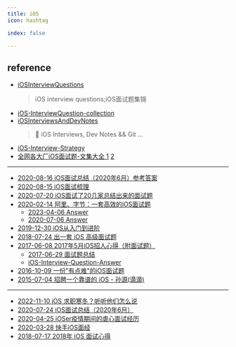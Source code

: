 ```yaml
---
title: iOS
icon: hashtag

index: false

---
```


<!-- more -->

## reference

- [iOSInterviewQuestions](https://github.com/ChenYilong/iOSInterviewQuestions)
    > iOS interview questions;iOS面试题集锦
- [iOS-InterviewQuestion-collection](https://github.com/liberalisman/iOS-InterviewQuestion-collection)
- [iOSInterviewsAndDevNotes](https://github.com/DevDragonLi/iOSInterviewsAndDevNotes)
    > 🚴 iOS Interviews, Dev Notes && Git ...
- [iOS-Interview-Strategy](https://github.com/iOS-Mayday/iOS-Interview-Strategy)
- [全网各大厂iOS面试题-文集大全 1](https://github.com/iOS-Mayday/heji) [2](https://github.com/LGBamboo/iOS-Advanced)

------

- [2020-08-16 iOS面试总结（2020年6月）参考答案](https://zhangferry.com/2020/08/16/interview_202006_answer/)
- [2020-08-15 iOS面试梳理](https://juejin.cn/post/6860888953638256654)
- [2020-07-20 iOS面试了20几家总结出来的面试题](https://juejin.cn/post/6854573212165111822)
- [2020-02-14 阿里、字节：一套高效的iOS面试题](https://juejin.cn/post/6844904064937902094)
    * [2023-04-06 Answer](https://juejin.cn/post/7218915344119234616)
    * [2020-07-06 Answer](https://www.sunyazhou.com/tags/ios%E9%9D%A2%E8%AF%95%E9%A2%98/)
- [2019-12-30 iOS从入门到进阶](https://github.com/miniLV/Interview-series)
- [2018-07-24 出一套 iOS 高级面试题](juejin.im/post/5b56155e6fb9a04f8b78619b)
- [2017-06-08 2017年5月iOS招人心得（附面试题）](https://juejin.cn/post/6844903480805556238)
    * [2017-06-29 面试题总结](https://zhangferry.com/2017/06/29/interview-question/)
    * [iOS-Interview-Question-Answer](https://github.com/liberalisman/iOS-Interview-Question-Answer)
- [2016-10-09 一份"有点难"的iOS面试题](https://zhuanlan.zhihu.com/p/22834934)
- [2015-07-04 招聘一个靠谱的 iOS - 孙源(滴滴)](http://blog.sunnyxx.com/2015/07/04/ios-interview)

------

- [2022-11-10 iOS 求职寒冬？听听他们怎么说](https://juejin.cn/post/7164222659528491022)
- [2020-07-24 iOS面试总结（2020年6月）](https://juejin.cn/post/6854573217320402952)
- [2020-04-25 iOSer疫情期间的虐心面试经历](https://juejin.cn/post/6844904137369485325)
- [2020-03-28 快手iOS面经](https://zhangferry.com/2020/03/28/interview_kuaishou/)
- [2018-07-17 2018年 iOS 面试心得](https://juejin.cn/post/6844903639270572046)










